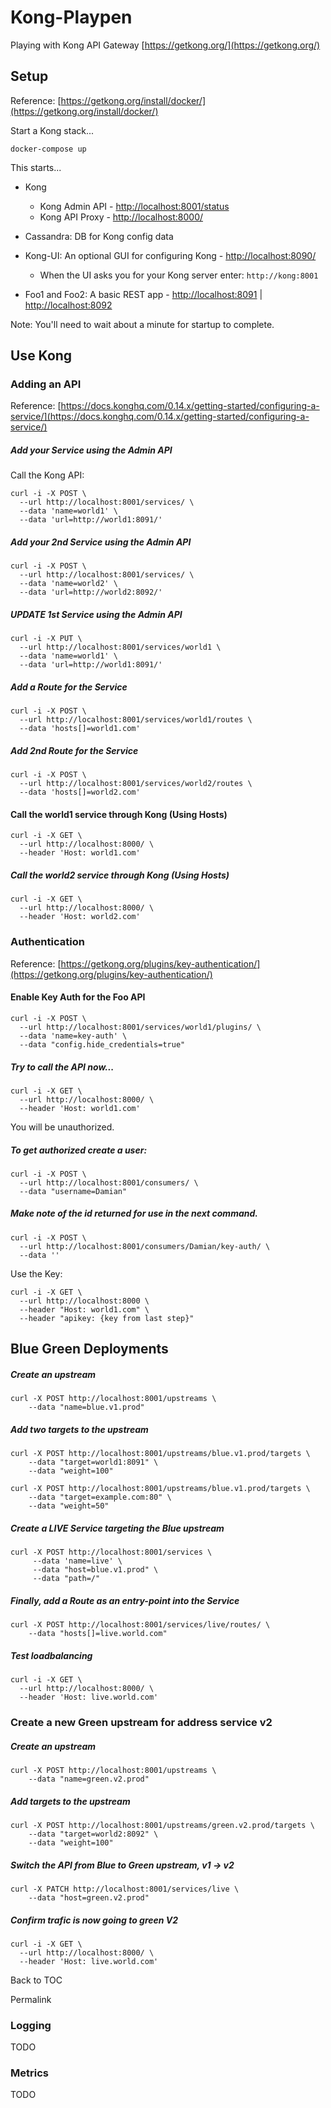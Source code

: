 # Kong-Playpen

Playing with Kong API Gateway [https://getkong.org/](https://getkong.org/)

## Setup

Reference: [https://getkong.org/install/docker/](https://getkong.org/install/docker/)

Start a Kong stack...

```
docker-compose up
```
This starts...

* Kong
  * Kong Admin API - [http://localhost:8001/status](http://localhost:8001/status)
  * Kong API Proxy - [http://localhost:8000/](http://localhost:8000)
  
* Cassandra: DB for Kong config data

* Kong-UI: An optional GUI for configuring Kong - [http://localhost:8090/](http://localhost:8090)
  * When the UI asks you for your Kong server enter: ```http://kong:8001```

* Foo1 and Foo2: A basic REST app - [http://localhost:8091](http://localhost:8091) | [http://localhost:8092](http://localhost:8092)

Note: You'll need to wait about a minute for startup to complete.

## Use Kong

### Adding an API

Reference: [https://docs.konghq.com/0.14.x/getting-started/configuring-a-service/](https://docs.konghq.com/0.14.x/getting-started/configuring-a-service/)

#####  Add your Service using the Admin API

Call the Kong API:

```
curl -i -X POST \
  --url http://localhost:8001/services/ \
  --data 'name=world1' \
  --data 'url=http://world1:8091/'
```


#####  Add your 2nd Service using the Admin API

```
curl -i -X POST \
  --url http://localhost:8001/services/ \
  --data 'name=world2' \
  --data 'url=http://world2:8092/'
```

#####  UPDATE 1st Service using the Admin API

```
curl -i -X PUT \
  --url http://localhost:8001/services/world1 \
  --data 'name=world1' \
  --data 'url=http://world1:8091/'
```

#####  Add a Route for the Service

```
curl -i -X POST \
  --url http://localhost:8001/services/world1/routes \
  --data 'hosts[]=world1.com'
```

#####  Add 2nd Route for the Service

```
curl -i -X POST \
  --url http://localhost:8001/services/world2/routes \
  --data 'hosts[]=world2.com'
```


#### Call the world1 service through Kong (Using Hosts)

```
curl -i -X GET \
  --url http://localhost:8000/ \
  --header 'Host: world1.com'
```

##### Call the world2 service through Kong (Using Hosts)

```
curl -i -X GET \
  --url http://localhost:8000/ \
  --header 'Host: world2.com'
```



### Authentication

Reference: [https://getkong.org/plugins/key-authentication/](https://getkong.org/plugins/key-authentication/)

#### Enable Key Auth for the Foo API

```
curl -i -X POST \
  --url http://localhost:8001/services/world1/plugins/ \
  --data 'name=key-auth' \
  --data "config.hide_credentials=true"
```

##### Try to call the API now...

```
curl -i -X GET \
  --url http://localhost:8000/ \
  --header 'Host: world1.com'
```

You will be unauthorized.

##### To get authorized create a user:

```
curl -i -X POST \
  --url http://localhost:8001/consumers/ \
  --data "username=Damian"
```

##### Make note of the id returned for use in the next command.

```
curl -i -X POST \
  --url http://localhost:8001/consumers/Damian/key-auth/ \
  --data ''
```

Use the Key:

```
curl -i -X GET \
  --url http://localhost:8000 \
  --header "Host: world1.com" \
  --header "apikey: {key from last step}"
 ```


## Blue Green Deployments

##### Create an upstream

```
curl -X POST http://localhost:8001/upstreams \
    --data "name=blue.v1.prod"
```

##### Add two targets to the upstream

```
curl -X POST http://localhost:8001/upstreams/blue.v1.prod/targets \
    --data "target=world1:8091" \
    --data "weight=100"
```

```
curl -X POST http://localhost:8001/upstreams/blue.v1.prod/targets \
    --data "target=example.com:80" \
    --data "weight=50"
```


##### Create a LIVE Service targeting the Blue upstream

```
curl -X POST http://localhost:8001/services \
     --data 'name=live' \
     --data "host=blue.v1.prod" \
     --data "path=/"
```

##### Finally, add a Route as an entry-point into the Service

```
curl -X POST http://localhost:8001/services/live/routes/ \
    --data "hosts[]=live.world.com"
```

##### Test loadbalancing

```
curl -i -X GET \
  --url http://localhost:8000/ \
  --header 'Host: live.world.com'
```


### Create a new Green upstream for address service v2

##### Create an upstream

```
curl -X POST http://localhost:8001/upstreams \
    --data "name=green.v2.prod"
```

##### Add targets to the upstream

```
curl -X POST http://localhost:8001/upstreams/green.v2.prod/targets \
    --data "target=world2:8092" \
    --data "weight=100"
```


##### Switch the API from Blue to Green upstream, v1 -> v2

```
curl -X PATCH http://localhost:8001/services/live \
    --data "host=green.v2.prod"
```

##### Confirm trafic is now going to green V2

```
curl -i -X GET \
  --url http://localhost:8000/ \
  --header 'Host: live.world.com'
```

Back to TOC

Permalink

### Logging

TODO 

### Metrics

TODO
